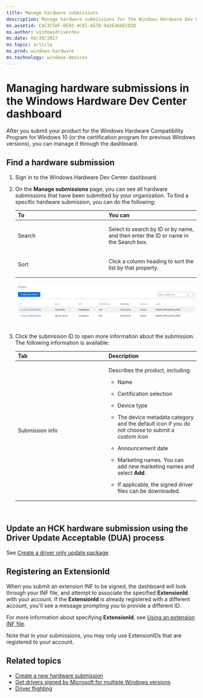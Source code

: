 ```yaml
---
title: Manage hardware submissions
description: Manage hardware submissions for the Windows Hardware Dev Center Dashboard
ms.assetid: C4C3C56F-8E92-4CB1-A57B-942E466ECD3D
ms.author: windowsdriverdev
ms.date: 04/20/2017
ms.topic: article
ms.prod: windows-hardware
ms.technology: windows-devices
---
```


# Managing hardware submissions in the Windows Hardware Dev Center dashboard


After you submit your product for the Windows Hardware Compatibility Program for Windows 10 (or the certification program for previous Windows versions), you can manage it through the dashboard.

## Find a hardware submission

1.  Sign in to the Windows Hardware Dev Center dashboard.

2.  On the **Manage submissions** page, you can see all hardware submissions that have been submitted by your organization. To find a specific hardware submission, you can do the following:

    <table>
    <colgroup>
    <col width="50%" />
    <col width="50%" />
    </colgroup>
    <thead>
    <tr class="header">
    <th>To</th>
    <th>You can</th>
    </tr>
    </thead>
    <tbody>
    <tr class="odd">
    <td><p>Search</p></td>
    <td><p>Select to search by ID or by name, and then enter the ID or name in the Search box.</p></td>
    </tr>
    <tr class="even">
    <td><p>Sort</p></td>
    <td><p>Click a column heading to sort the list by that property.</p></td>
    </tr>
    </tbody>
    </table>

    ![screenshot that shows the driver list](images/drivers-summary-page.png)     


3.  Click the submission ID to open more information about the submission. The following information is available:

    <table>
    <colgroup>
    <col width="50%" />
    <col width="50%" />
    </colgroup>
    <thead>
    <tr class="header">
    <th>Tab</th>
    <th>Description</th>
    </tr>
    </thead>
    <tbody>
    <tr class="odd">
    <td><p>Submission info</p></td>
    <td><p>Describes the product, including:</p>
    <ul>
    <li><p>Name</p></li>
    <li><p>Certification selection</p></li>
    <li><p>Device type</p></li>
    <li><p>The device metadata category and the default icon if you do not choose to submit a custom icon</p></li>
    <li><p>Announcement date</p></li>
    <li><p>Marketing names. You can add new marketing names and select <strong>Add</strong>.</p></li>
    <li><p>If applicable, the signed driver files can be downloaded.</p></li>
    </ul></td>
    </tr>
    </tbody>
    </table>

     

## Update an HCK hardware submission using the Driver Update Acceptable (DUA) process

See [Create a driver only update package](https://docs.microsoft.com/windows-hardware/test/hlk/user/create-a-driver-only-update-package).

## Registering an ExtensionId

When you submit an extension INF to be signed, the dashboard will look through your INF file, and attempt to associate the specified **ExtensionId** with your account. If the **ExtensionId** is already registered with a different account, you'll see a message prompting you to provide a different ID.

For more information about specifying **ExtensionId**, see [Using an extension INF file](https://docs.microsoft.com/windows-hardware/drivers/install/using-an-extension-inf-file). 

Note that in your submissions, you may only use ExtensionIDs that are registered to your account. 

## Related topics

   *  [Create a new hardware submission](create-a-new-hardware-submission.md)
   *  [Get drivers signed by Microsoft for multiple Windows versions](get-drivers-signed-by-microsoft-for-multiple-windows-versions.md)
   *  [Driver flighting](driver-flighting.md)



